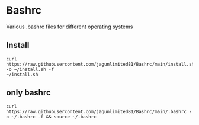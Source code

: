 # Bashrc
Various .bashrc files for different operating systems
## Install
```
curl https://raw.githubusercontent.com/jagunlimited81/Bashrc/main/install.sh -o ~/install.sh -f
~/install.sh
```

## only bashrc
```
curl https://raw.githubusercontent.com/jagunlimited81/Bashrc/main/.bashrc -o ~/.bashrc -f && source ~/.bashrc
```
